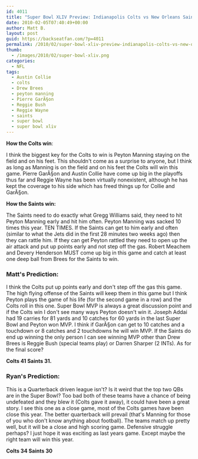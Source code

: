 ```yaml
---
id: 4011
title: "Super Bowl XLIV Preview: Indianapolis Colts vs New Orleans Saints"
date: 2010-02-05T07:40:49+00:00
author: Matt B.
layout: post
guid: https://backseatfan.com/?p=4011
permalink: /2010/02/super-bowl-xliv-preview-indianapolis-colts-vs-new-orleans-saints/
thumb:
  - /images/2010/02/super-bowl-xliv.png
categories:
  - NFL
tags:
  - Austin Collie
  - colts
  - Drew Brees
  - peyton manning
  - Pierre GarÃ§on
  - Reggie Bush
  - Reggie Wayne
  - saints
  - super bowl
  - super bowl xliv
---
```


<div class="entry">
  <p>
    <strong>How the Colts win</strong>:
  </p>

  <p>
    I think the biggest key for the Colts to win is Peyton Manning staying on the field and on his feet. This shouldn't come as a surprise to anyone, but I think as long as Manning is on the field and on his feet the Colts will win this game. Pierre GarÃ§on and Austin Collie have come up big in the playoffs thus far and Reggie Wayne has been virtually nonexistent, although he has kept the coverage to his side which has freed things up for Collie and GarÃ§on.
  </p>

  <p>
    <strong>How the Saints win:</strong>
  </p>

  <p>
    The Saints need to do exactly what Gregg Williams said, they need to hit Peyton Manning early and hit him often. Peyton Manning was sacked 10 times this year. TEN TIMES. If the Saints can get to him early and often (similar to what the Jets did in the first 28 minutes two weeks ago) then they can rattle him. If they can get Peyton rattled they need to open up the air attack and put up points early and not step off the gas. Robert Meachem and Devery Henderson MUST come up big in this game and catch at least one deep ball from Brees for the Saints to win.
  </p>

  <h3>
    <strong>Matt's Prediction:</strong>
  </h3>

  <p>
    I think the Colts put up points early and don't step off the gas this game. The high flying offense of the Saints will keep them in this game but I think Peyton plays the game of his life (for the second game in a row) and the Colts roll in this one. Super Bowl MVP is always a great discussion point and if the Colts win I don't see many ways Peyton doesn't win it. Joseph Addai had 19 carries for 81 yards and 10 catches for 60 yards in the last Super Bowl and Peyton won MVP. I think if GarÃ§on can get to 10 catches and a touchdown or 8 catches and 2 touchdowns he will win MVP. If the Saints do end up winning the only person I can see winning MVP other than Drew Brees is Reggie Bush (special teams play) or Darren Sharper (2 INTs). As for the final score?
  </p>

  <p>
    <strong>Colts 41 Saints 31.</strong>
  </p>

  <h3>
    <strong>Ryan's Prediction:<br /> </strong>
  </h3>

  <p>
    This is a Quarterback driven league isn't? Is it weird that the top two QBs are in the Super Bowl? Too bad both of these teams have a chance of being undefeated and they blew it (Colts gave it away), it could have been a great story. I see this one as a close game, most of the Colts games have been close this year. The better quarterback will prevail (that's Manning for those of you who don't know anything about football). The teams match up pretty well, but it will be a close and high scoring game. Defensive struggle perhaps? I just hope it was exciting as last years game. Except maybe the right team will win this year.
  </p>

  <p>
    <strong>Colts 34 Saints 30</strong>
  </p>
</div>
